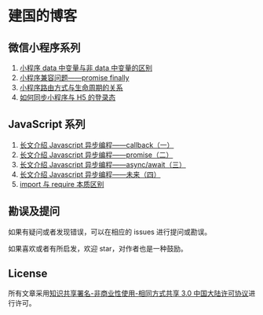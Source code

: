 # 建国的博客

## 微信小程序系列

1. [小程序 data 中变量与非 data 中变量的区别](https://github.com/ricksunxxx/blog/miniprogram/mp-01.md)
2. [小程序兼容问题——promise finally](https://github.com/ricksunxxx/blog/issues/1)
3. [小程序路由方式与生命周期的关系](https://github.com/ricksunxxx/blog/issues/2)
4. [如何同步小程序与 H5 的登录态](https://github.com/ricksunxxx/blog/issues/7)

## JavaScript 系列

1. [长文介绍 Javascript 异步编程——callback（一）](https://github.com/ricksunxxx/blog/issues/3)
2. [长文介绍 Javascript 异步编程——promise（二）](https://github.com/ricksunxxx/blog/issues/4)
3. [长文介绍 Javascript 异步编程——async/await（三）](https://github.com/ricksunxxx/blog/issues/5)
4. [长文介绍 Javascript 异步编程——未来（四）](https://github.com/ricksunxxx/blog/issues/6)
5. [import 与 require 本质区别](https://github.com/ricksunxxx/blog/issues/8)

## 勘误及提问

如果有疑问或者发现错误，可以在相应的 issues 进行提问或勘误。

如果喜欢或者有所启发，欢迎 star，对作者也是一种鼓励。

## License

所有文章采用[知识共享署名-非商业性使用-相同方式共享 3.0 中国大陆许可协议](http://creativecommons.org/licenses/by-nc-sa/3.0/cn/)进行许可。
